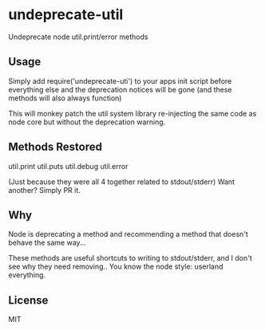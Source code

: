# undeprecate-util
Undeprecate node util.print/error methods

## Usage ##
Simply add require('undeprecate-uti') to your apps init script before everything else and the deprecation notices will be gone (and these methods will also always function)

This will monkey patch the util system library re-injecting the same code as node core but without the deprecation warning.

## Methods Restored ##

util.print
util.puts
util.debug
util.error

(Just because they were all 4 together related to stdout/stderr)
Want another? Simply PR it.

## Why ##
Node is deprecating a method and recommending a method that doesn't behave the same way...

These methods are useful shortcuts to writing to stdout/stderr, and I don't see why they need removing..
You know the node style: userland everything. 

## License ##
MIT